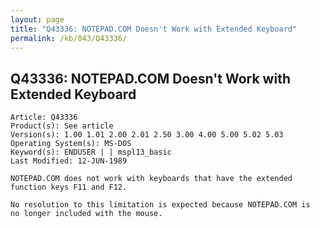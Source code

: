 ```yaml
---
layout: page
title: "Q43336: NOTEPAD.COM Doesn't Work with Extended Keyboard"
permalink: /kb/043/Q43336/
---
```


## Q43336: NOTEPAD.COM Doesn't Work with Extended Keyboard

	Article: Q43336
	Product(s): See article
	Version(s): 1.00 1.01 2.00 2.01 2.50 3.00 4.00 5.00 5.02 5.03
	Operating System(s): MS-DOS
	Keyword(s): ENDUSER | | mspl13_basic
	Last Modified: 12-JUN-1989
	
	NOTEPAD.COM does not work with keyboards that have the extended
	function keys F11 and F12.
	
	No resolution to this limitation is expected because NOTEPAD.COM is
	no longer included with the mouse.
